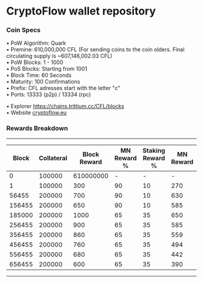 CryptoFlow wallet repository
=====================================

### Coin Specs

• PoW Algorithm: Quark  
• Premine: 610,000,000 CFL (For sending coins to the coin olders. Final circulating supply is ~607,146,002.03 CFL)   
• PoW Blocks: 1 - 1000  
• PoS Blocks: Starting from 1001  
• Block Time: 60 Seconds    
• Maturity: 100 Confirmations  
• Prefix: CFL adresses start with the letter "c"  
• Ports: 13333 (p2p) / 13334 (rpc)

• Explorer https://chains.trittium.cc/CFL/blocks   
• Website [cryptoflow.eu](https://cryptoflow.eu/)

### Rewards Breakdown
---
| Block     | Collateral | Block Reward | MN Reward % | Staking Reward % | MN Reward | Staker Reward |
| --------- | ---------- | ------------ | ----------- | ---------------- | --------- | ------------- |
| 0         | 100000     | 610000000    | \-          | \-               | \-        | \-            |
| 1         | 100000     | 300          | 90          | 10               | 270       | 30            |
| 56455     | 200000     | 700          | 90          | 10               | 630       | 70            |
| 156455    | 200000     | 650          | 90          | 10               | 585       | 65            |
| 185000    | 200000     | 1000         | 65          | 35               | 650       | 350           |
| 256455    | 200000     | 900          | 65          | 35               | 585       | 315           | 
| 356455    | 200000     | 860          | 65          | 35               | 559       | 281           |
| 456455    | 200000     | 760          | 65          | 35               | 494       | 266           |
| 556455    | 200000     | 680          | 65          | 35               | 442       | 188           |
| 656455    | 200000     | 600          | 65          | 35               | 390       | 210           |
---
